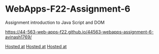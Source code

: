 # WebApps-F22-Assignment-6
Assignment introduction to Java Script and DOM


https://44-563-web-apps-f22.github.io/44563-webapps-assignment-6-avinash1769/

[Hosted at]( https://44-563-web-apps-f22.github.io/44563-webapps-assignment-6-avinash1769/musician.html)
[Hosted at]( https://44-563-web-apps-f22.github.io/44563-webapps-assignment-6-avinash1769/discount.html)
[Hosted at]( https://44-563-web-apps-f22.github.io/44563-webapps-assignment-6-avinash1769/vacation.html)

